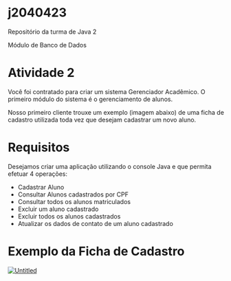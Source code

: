 # j2040423
Repositório da turma de Java 2

Módulo de Banco de Dados

# Atividade 2

Você foi contratado para criar um sistema Gerenciador Acadêmico. O primeiro módulo do sistema é o gerenciamento de alunos.  

Nosso primeiro cliente trouxe um exemplo (imagem abaixo) de uma ficha de cadastro utilizada toda vez que desejam cadastrar um novo aluno.

# Requisitos

Desejamos criar uma aplicação utilizando o console Java e que permita efetuar 4 operações:

- Cadastrar Aluno
- Consultar Alunos cadastrados por CPF
- Consultar todos os alunos matriculados
- Excluir um aluno cadastrado
- Excluir todos os alunos cadastrados
- Atualizar os dados de contato de um aluno cadastrado

# Exemplo da Ficha de Cadastro

<a href="https://ibb.co/80MdkY4"><img src="https://i.ibb.co/TkcbyWq/Untitled.png" alt="Untitled" border="0"></a>
